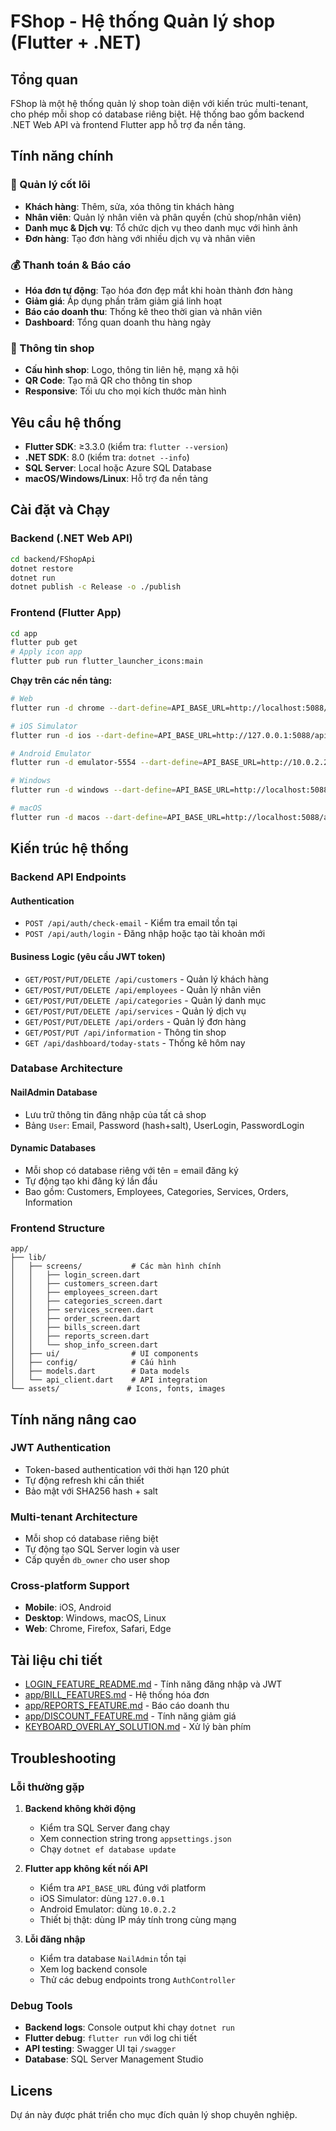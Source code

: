 # FShop - Hệ thống Quản lý shop (Flutter + .NET)

## Tổng quan

FShop là một hệ thống quản lý shop toàn diện với kiến trúc multi-tenant, cho phép mỗi shop có database riêng biệt. Hệ thống bao gồm backend .NET Web API và frontend Flutter app hỗ trợ đa nền tảng.

## Tính năng chính

### 🎯 Quản lý cốt lõi

- **Khách hàng**: Thêm, sửa, xóa thông tin khách hàng
- **Nhân viên**: Quản lý nhân viên và phân quyền (chủ shop/nhân viên)
- **Danh mục & Dịch vụ**: Tổ chức dịch vụ theo danh mục với hình ảnh
- **Đơn hàng**: Tạo đơn hàng với nhiều dịch vụ và nhân viên

### 💰 Thanh toán & Báo cáo

- **Hóa đơn tự động**: Tạo hóa đơn đẹp mắt khi hoàn thành đơn hàng
- **Giảm giá**: Áp dụng phần trăm giảm giá linh hoạt
- **Báo cáo doanh thu**: Thống kê theo thời gian và nhân viên
- **Dashboard**: Tổng quan doanh thu hàng ngày

### 🏪 Thông tin shop

- **Cấu hình shop**: Logo, thông tin liên hệ, mạng xã hội
- **QR Code**: Tạo mã QR cho thông tin shop
- **Responsive**: Tối ưu cho mọi kích thước màn hình

## Yêu cầu hệ thống

- **Flutter SDK**: ≥3.3.0 (kiểm tra: `flutter --version`)
- **.NET SDK**: 8.0 (kiểm tra: `dotnet --info`)
- **SQL Server**: Local hoặc Azure SQL Database
- **macOS/Windows/Linux**: Hỗ trợ đa nền tảng

## Cài đặt và Chạy

### Backend (.NET Web API)

```bash
cd backend/FShopApi
dotnet restore
dotnet run
dotnet publish -c Release -o ./publish
```

### Frontend (Flutter App)

```bash
cd app
flutter pub get
# Apply icon app
flutter pub run flutter_launcher_icons:main
```

**Chạy trên các nền tảng:**

```bash
# Web
flutter run -d chrome --dart-define=API_BASE_URL=http://localhost:5088/api

# iOS Simulator
flutter run -d ios --dart-define=API_BASE_URL=http://127.0.0.1:5088/api

# Android Emulator
flutter run -d emulator-5554 --dart-define=API_BASE_URL=http://10.0.2.2:5088/api

# Windows
flutter run -d windows --dart-define=API_BASE_URL=http://localhost:5088/api

# macOS
flutter run -d macos --dart-define=API_BASE_URL=http://localhost:5088/api
```

## Kiến trúc hệ thống

### Backend API Endpoints

#### Authentication

- `POST /api/auth/check-email` - Kiểm tra email tồn tại
- `POST /api/auth/login` - Đăng nhập hoặc tạo tài khoản mới

#### Business Logic (yêu cầu JWT token)

- `GET/POST/PUT/DELETE /api/customers` - Quản lý khách hàng
- `GET/POST/PUT/DELETE /api/employees` - Quản lý nhân viên
- `GET/POST/PUT/DELETE /api/categories` - Quản lý danh mục
- `GET/POST/PUT/DELETE /api/services` - Quản lý dịch vụ
- `GET/POST/PUT/DELETE /api/orders` - Quản lý đơn hàng
- `GET/POST/PUT /api/information` - Thông tin shop
- `GET /api/dashboard/today-stats` - Thống kê hôm nay

### Database Architecture

#### NailAdmin Database

- Lưu trữ thông tin đăng nhập của tất cả shop
- Bảng `User`: Email, Password (hash+salt), UserLogin, PasswordLogin

#### Dynamic Databases

- Mỗi shop có database riêng với tên = email đăng ký
- Tự động tạo khi đăng ký lần đầu
- Bao gồm: Customers, Employees, Categories, Services, Orders, Information

### Frontend Structure

```
app/
├── lib/
│   ├── screens/           # Các màn hình chính
│   │   ├── login_screen.dart
│   │   ├── customers_screen.dart
│   │   ├── employees_screen.dart
│   │   ├── categories_screen.dart
│   │   ├── services_screen.dart
│   │   ├── order_screen.dart
│   │   ├── bills_screen.dart
│   │   ├── reports_screen.dart
│   │   └── shop_info_screen.dart
│   ├── ui/                # UI components
│   ├── config/            # Cấu hình
│   ├── models.dart        # Data models
│   └── api_client.dart    # API integration
└── assets/               # Icons, fonts, images
```

## Tính năng nâng cao

### JWT Authentication

- Token-based authentication với thời hạn 120 phút
- Tự động refresh khi cần thiết
- Bảo mật với SHA256 hash + salt

### Multi-tenant Architecture

- Mỗi shop có database riêng biệt
- Tự động tạo SQL Server login và user
- Cấp quyền `db_owner` cho user shop

### Cross-platform Support

- **Mobile**: iOS, Android
- **Desktop**: Windows, macOS, Linux
- **Web**: Chrome, Firefox, Safari, Edge

## Tài liệu chi tiết

- [LOGIN_FEATURE_README.md](LOGIN_FEATURE_README.md) - Tính năng đăng nhập và JWT
- [app/BILL_FEATURES.md](app/BILL_FEATURES.md) - Hệ thống hóa đơn
- [app/REPORTS_FEATURE.md](app/REPORTS_FEATURE.md) - Báo cáo doanh thu
- [app/DISCOUNT_FEATURE.md](app/DISCOUNT_FEATURE.md) - Tính năng giảm giá
- [KEYBOARD_OVERLAY_SOLUTION.md](KEYBOARD_OVERLAY_SOLUTION.md) - Xử lý bàn phím

## Troubleshooting

### Lỗi thường gặp

1. **Backend không khởi động**

   - Kiểm tra SQL Server đang chạy
   - Xem connection string trong `appsettings.json`
   - Chạy `dotnet ef database update`

2. **Flutter app không kết nối API**

   - Kiểm tra `API_BASE_URL` đúng với platform
   - iOS Simulator: dùng `127.0.0.1`
   - Android Emulator: dùng `10.0.2.2`
   - Thiết bị thật: dùng IP máy tính trong cùng mạng

3. **Lỗi đăng nhập**
   - Kiểm tra database `NailAdmin` tồn tại
   - Xem log backend console
   - Thử các debug endpoints trong `AuthController`

### Debug Tools

- **Backend logs**: Console output khi chạy `dotnet run`
- **Flutter debug**: `flutter run` với log chi tiết
- **API testing**: Swagger UI tại `/swagger`
- **Database**: SQL Server Management Studio

## Licens

Dự án này được phát triển cho mục đích quản lý shop chuyên nghiệp.
